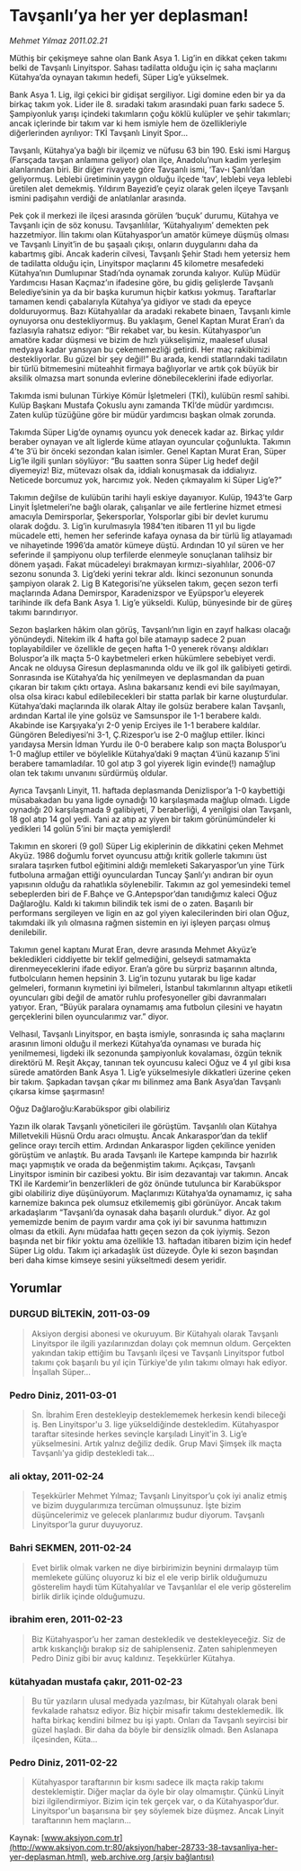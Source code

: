 # Tavşanlı’ya her yer deplasman!

*Mehmet Yılmaz 2011.02.21*

<font class="agenda2NewsSpot">
 Müthiş bir çekişmeye sahne olan Bank Asya
 <span>
 </span>
 1. Lig’in en dikkat çeken takımı belki de Tavşanlı Linyitspor. Sahası tadilatta olduğu için iç saha maçlarını Kütahya’da oynayan takımın hedefi, Süper Lig’e yükselmek.
</font>
<font class="newsDetail">
 <p>
  <p class="MsoNormal">
   Bank Asya 1. Lig, ilgi çekici bir gidişat sergiliyor. Ligi domine eden bir ya da birkaç takım yok. Lider ile 8. sıradaki takım arasındaki puan farkı sadece 5. Şampiyonluk yarışı içindeki takımların çoğu köklü kulüpler ve şehir takımları; ancak içlerinde bir takım var ki hem ismiyle hem de özellikleriyle diğerlerinden ayrılıyor: TKİ Tavşanlı Linyit Spor…
  </p>
  <p class="MsoNormal">
   Tavşanlı, Kütahya’ya bağlı bir ilçemiz ve nüfusu 63 bin 190. Eski ismi Harguş (Farsçada tavşan anlamına geliyor) olan ilçe, Anadolu’nun kadim yerleşim alanlarından biri. Bir diğer rivayete göre Tavşanlı ismi, ‘Tav-ı Şanlı’dan geliyormuş. Leblebi üretiminin yaygın olduğu ilçede ‘tav’, leblebi veya leblebi üretilen alet demekmiş. Yıldırım Bayezid’e çeyiz olarak gelen ilçeye Tavşanlı ismini padişahın verdiği de anlatılanlar arasında.
  </p>
  <p class="MsoNormal">
   Pek çok il merkezi ile ilçesi arasında görülen ‘buçuk’ durumu, Kütahya ve Tavşanlı için de söz konusu. Tavşanlılılar, ‘Kütahyalıyım’ demekten pek hazzetmiyor. İlin takımı olan Kütahyaspor’un amatör kümeye düşmüş olması ve Tavşanlı Linyit’in de bu şaşaalı çıkışı, onların duygularını daha da kabartmış gibi. Ancak kaderin cilvesi, Tavşanlı Şehir Stadı hem yetersiz hem de tadilatta olduğu için, Linyitspor maçlarını 45 kilometre mesafedeki Kütahya’nın Dumlupınar Stadı’nda oynamak zorunda kalıyor. Kulüp Müdür Yardımcısı Hasan Kaçmaz’ın ifadesine göre, bu gidiş gelişlerde Tavşanlı Belediye’sinin ya da bir başka kurumun hiçbir katkısı yokmuş. Taraftarlar tamamen kendi çabalarıyla Kütahya’ya gidiyor ve stadı da epeyce dolduruyormuş. Bazı Kütahyalılar da aradaki rekabete binaen, Tavşanlı kimle oynuyorsa onu destekliyormuş. Bu yaklaşım, Genel Kaptan Murat Eran’ı da fazlasıyla rahatsız ediyor: “Bir rekabet var, bu kesin. Kütahyaspor’un amatöre kadar düşmesi ve bizim de hızlı yükselişimiz, maalesef ulusal medyaya kadar yansıyan bu çekememezliği getirdi. Her maç rakibimizi destekliyorlar. Bu güzel bir şey değil!” Bu arada, kendi statlarındaki tadilatın bir türlü bitmemesini müteahhit firmaya bağlıyorlar ve artık çok büyük bir aksilik olmazsa mart sonunda evlerine dönebileceklerini ifade ediyorlar.
  </p>
  <p class="MsoNormal">
   Takımda ismi bulunan Türkiye Kömür İşletmeleri (TKİ), kulübün resmî sahibi. Kulüp Başkanı Mustafa Çokuslu aynı zamanda TKİ’de müdür yardımcısı. Zaten kulüp tüzüğüne göre bir müdür yardımcısı başkan olmak zorunda.
  </p>
  <p class="MsoNormal">
   Takımda Süper Lig’de oynamış oyuncu yok denecek kadar az. Birkaç yıldır beraber oynayan ve alt liglerde küme atlayan oyuncular çoğunlukta. Takımın 4’te 3’ü bir önceki sezondan kalan isimler. Genel Kaptan Murat Eran, Süper Lig’le ilgili şunları söylüyor: “Bu saatten sonra Süper Lig hedef değil diyemeyiz! Biz, mütevazı olsak da, iddialı konuşmasak da iddialıyız. Neticede borcumuz yok, harcımız yok. Neden çıkmayalım ki Süper Lig’e?”
  </p>
  <p class="MsoNormal">
   Takımın değilse de kulübün tarihi hayli eskiye dayanıyor. Kulüp, 1943’te Garp Linyit İşletmeleri’ne bağlı olarak, çalışanlar ve aile fertlerine hizmet etmesi amacıyla Demirsporlar, Şekersporlar, Yolsporlar gibi bir devlet kurumu olarak doğdu. 3. Lig’in kurulmasıyla 1984’ten itibaren 11 yıl bu ligde mücadele etti, hemen her seferinde kafaya oynasa da bir türlü lig atlayamadı ve nihayetinde 1996’da amatör kümeye düştü. Ardından 10 yıl süren ve her seferinde il şampiyonu olup terfilerde elenmeyle sonuçlanan talihsiz bir dönem yaşadı. Fakat mücadeleyi bırakmayan kırmızı-siyahlılar, 2006-07 sezonu sonunda 3. Lig’deki yerini tekrar aldı. İkinci sezonunun sonunda şampiyon olarak 2. Lig B Kategorisi’ne yükselen takım, geçen sezon terfi maçlarında Adana Demirspor, Karadenizspor ve Eyüpspor’u eleyerek tarihinde ilk defa Bank Asya 1. Lig’e yükseldi. Kulüp, bünyesinde bir de güreş takımı barındırıyor.
  </p>
  <p class="MsoNormal">
   Sezon başlarken hâkim olan görüş, Tavşanlı’nın ligin en zayıf halkası olacağı yönündeydi. Nitekim ilk 4 hafta gol bile atamayıp sadece 2 puan toplayabildiler ve özellikle de geçen hafta 1-0 yenerek rövanşı aldıkları Boluspor’a ilk maçta 5-0 kaybetmeleri erken hükümlere sebebiyet verdi. Ancak ne olduysa Giresun deplasmanında oldu ve ilk gol ilk galibiyeti getirdi. Sonrasında ise Kütahya’da hiç yenilmeyen ve deplasmandan da puan çıkaran bir takım çıktı ortaya. Aslına bakarsanız kendi evi bile sayılmayan, olsa olsa kiracı kabul edilebilecekleri bir statta parlak bir karne oluşturdular. Kütahya’daki maçlarında ilk olarak Altay ile golsüz berabere kalan Tavşanlı, ardından Kartal ile yine golsüz ve Samsunspor ile 1-1 berabere kaldı. Akabinde ise Karşıyaka’yı 2-0 yenip Erciyes ile 1-1 berabere kaldılar. Güngören Belediyesi’ni 3-1, Ç.Rizespor’u ise 2-0 mağlup ettiler. İkinci yarıdaysa Mersin İdman Yurdu ile 0-0 berabere kalıp son maçta Boluspor’u 1-0 mağlup ettiler ve böylelikle Kütahya’daki 9 maçtan 4’ünü kazanıp 5’ini berabere tamamladılar. 10 gol atıp 3 gol yiyerek ligin evinde(!) namağlup olan tek takımı unvanını sürdürmüş oldular.
  </p>
  <p class="MsoNormal">
   Ayrıca Tavşanlı Linyit, 11. haftada deplasmanda Denizlispor’a 1-0 kaybettiği müsabakadan bu yana ligde oynadığı 10 karşılaşmada mağlup olmadı. Ligde oynadığı 20 karşılaşmada 9 galibiyeti, 7 beraberliği, 4 yenilgisi olan Tavşanlı, 18 gol atıp 14 gol yedi. Yani az atıp az yiyen bir takım görünümündeler ki yedikleri 14 golün 5’ini bir maçta yemişlerdi!
  </p>
  <p class="MsoNormal">
   Takımın en skoreri (9 gol) Süper Lig ekiplerinin de dikkatini çeken Mehmet Akyüz. 1986 doğumlu forvet oyuncusu attığı kritik gollerle takımını üst sıralara taşırken futbol eğitimini aldığı memleketi Sakaryaspor’un yine Türk futboluna armağan ettiği oyunculardan Tuncay Şanlı’yı andıran bir oyun yapısının olduğu da rahatlıkla söylenebilir. Takımın az gol yemesindeki temel sebeplerden biri de F.Bahçe ve G.Antepspor’dan tanıdığımız kaleci Oğuz Dağlaroğlu. Kaldı ki takımın bilindik tek ismi de o zaten. Başarılı bir performans sergileyen ve ligin en az gol yiyen kalecilerinden biri olan Oğuz, takımdaki ilk yılı olmasına rağmen sistemin en iyi işleyen parçası olmuş denilebilir.
  </p>
  <p class="MsoNormal">
   Takımın genel kaptanı Murat Eran, devre arasında Mehmet Akyüz’e bekledikleri ciddiyette bir teklif gelmediğini, gelseydi satmamakta direnmeyeceklerini ifade ediyor. Eran’a göre bu sürpriz başarının altında, futbolcuların hemen hepsinin 3. Lig’in tozunu yutarak bu lige kadar gelmeleri, formanın kıymetini iyi bilmeleri, İstanbul takımlarının altyapı etiketli oyuncuları gibi değil de amatör ruhlu profesyoneller gibi davranmaları yatıyor. Eran, “Büyük paralara oynamamış ama futbolun çilesini ve hayatın gerçeklerini bilen oyuncularımız var.” diyor.
  </p>
  <p class="MsoNormal">
   Velhasıl, Tavşanlı Linyitspor, en başta ismiyle, sonrasında iç saha maçlarını arasının limoni olduğu il merkezi Kütahya’da oynaması ve burada hiç yenilmemesi, ligdeki ilk sezonunda şampiyonluk kovalaması, özgün teknik direktörü M. Reşit Akçay, tanınan tek oyuncusu kaleci Oğuz ve 4 yıl gibi kısa sürede amatörden Bank Asya 1. Lig’e yükselmesiyle dikkatleri üzerine çeken bir takım. Şapkadan tavşan çıkar mı bilinmez ama Bank Asya’dan Tavşanlı çıkarsa kimse şaşırmasın!
  </p>
  <p class="MsoNormal">
  </p>
  <p class="MsoNormal">
   Oğuz Dağlaroğlu:Karabükspor gibi olabiliriz
  </p>
  <p class="MsoNormal">
   Yazın ilk olarak Tavşanlı yöneticileri ile görüştüm. Tavşanlılı olan Kütahya Milletvekili Hüsnü Ordu aracı olmuştu. Ancak Ankaraspor’dan da teklif gelince orayı tercih ettim. Ardından Ankaraspor ligden çekilince yeniden görüştüm ve anlaştık. Bu arada Tavşanlı ile Kartepe kampında bir hazırlık maçı yapmıştık ve orada da beğenmiştim takımı. Açıkçası, Tavşanlı Linyitspor isminin bir cazibesi yoktu. Bir isim dezavantajı var takımın. Ancak TKİ ile Kardemir’in benzerlikleri de göz önünde tutulunca bir Karabükspor gibi olabiliriz diye düşünüyorum. Maçlarımızı Kütahya’da oynamamız, iç saha karnemize bakınca pek olumsuz etkilememiş gibi görünüyor. Ancak takım arkadaşlarım “Tavşanlı’da oynasak daha başarılı olurduk.” diyor. Az gol yememizde benim de payım vardır ama çok iyi bir savunma hattımızın olması da etkili. Aynı müdafaa hattı geçen sezon da çok iyiymiş. Sezon başında net bir fikir yoktu ama özellikle 13. haftadan itibaren bizim için hedef Süper Lig oldu. Takım içi arkadaşlık üst düzeyde. Öyle ki sezon başından beri daha kimse kimseye sesini yükseltmedi desem yeridir.
  </p>
 </p>
</font>

## Yorumlar

### DURGUD BİLTEKİN, 2011-03-09
> Aksiyon dergisi abonesi ve okuruyum. Bir Kütahyalı olarak Tavşanlı Linyitspor ile ilgili yazılarınızdan dolayı çok memnun oldum. Gerçekten yakından takip ettiğim bu Tavşanlı ilçesi ve Tavşanlı Linyitspor futbol takımı çok başarılı bu yıl için Türkiye'de yılın takımı olmayı hak ediyor. İnşallah Süper...

### Pedro Diniz, 2011-03-01
> Sn. İbrahim Eren destekleyip desteklememek herkesin kendi bileceği iş. Ben Linyitspor'u 3. lige yükseldiğinde destekledim. Kütahyaspor taraftar sitesinde herkes sevinçle karşıladı Linyit'in 3. Lig’e yükselmesini. Artık yalnız değiliz dedik. Grup Mavi Şimşek ilk maçta Tavşanlı'ya gidip destekledi tak...

### ali oktay, 2011-02-24
> Teşekkürler Mehmet Yılmaz; Tavşanlı Linyitspor’u çok iyi analiz etmiş ve bizim duygularımıza tercüman olmuşsunuz. İşte bizim düşüncelerimiz ve gelecek planlarımız budur diyorum. Tavşanlı Linyitspor’la gurur duyuyoruz.

### Bahri SEKMEN, 2011-02-24
> Evet birlik olmak varken ne diye birbirimizin beynini dırmalayıp tüm memlekete gülünç oluyoruz ki biz el ele verip birlik olduğumuzu gösterelim haydi tüm Kütahyalılar ve Tavşanlılar el ele verip gösterelim birlik dirlik içinde olduğumuzu.

### ibrahim eren, 2011-02-23
> Biz Kütahyaspor’u her zaman destekledik ve destekleyeceğiz. Siz de artık kıskançlığı bırakıp siz de sahiplenseniz. Zaten sahiplenmeyen Pedro Diniz gibi bir avuç kaldınız. Teşekkürler Kütahya.

### kütahyadan mustafa çakır, 2011-02-23
> Bu tür yazıların ulusal medyada yazılması, bir Kütahyalı olarak beni fevkalade rahatsız ediyor. Biz hiçbir misafir takımı desteklemedik. İlk hafta birkaç kendini bilmez bu işi yaptı. Onları da Tavşanlı seyircisi bir güzel haşladı. Bir daha da böyle bir densizlik olmadı. Ben Aslanapa ilçesinden, Küta...

### Pedro Diniz, 2011-02-22
> Kütahyaspor taraftarının bir kısmı sadece ilk maçta rakip takımı desteklemiştir. Diğer maçlar da öyle bir olay olmamıştır. Çünkü Linyit bizi ilgilendirmiyor. Bizim için tek gerçek var, o da Kütahyaspor’dur. Linyitspor'un başarısına bir şey söylemek bize düşmez. Ancak Linyit taraftarının hem maçların...

Kaynak: [www.aksiyon.com.tr](http://www.aksiyon.com.tr:80/aksiyon/haber-28733-38-tavsanliya-her-yer-deplasman.html), [web.archive.org (arşiv bağlantısı)](http://web.archive.org/web/20111219075708/http://www.aksiyon.com.tr:80/aksiyon/haber-28733-38-tavsanliya-her-yer-deplasman.html)
